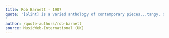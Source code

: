 ```yaml
---
title: Rob Barnett - 1907
quote: '[Glint] is a varied anthology of contemporary pieces...tangy, oxygen rich and kaleidoscopic.
'
author: /quote-authors/rob-barnett
source: MusicWeb-International (UK)
---
```

